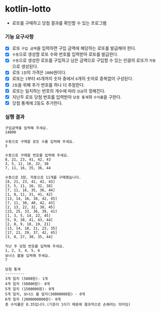 # kotlin-lotto
- 로또를 구매하고 당첨 결과를 확인할 수 있는 프로그램

### 기능 요구사항
- [x] 로또 `구입 금액`을 입력하면 구입 금액에 해당하는 로또를 발급해야 한다.
- [x] `수동`으로 생성할 로또 수와 번호를 입력받아 로또를 발급한다.
- [x] `수동`으로 생성한 로또를 구입하고 남은 금액으로 구입할 수 있는 만큼의 로또가 `자동`으로 생성된다.
- [x] 로또 `1장`의 가격은 `1000`원이다.
- [x] 로또는 `1`부터 `45`개까지 숫자 중에서 `6`개의 숫자로 중복없이 구성된다.
- [x] `2등`을 위해 추가 번호를 하나 더 추첨한다.
- [x] 로또는 일치하는 번호의 개수에 따라 `상금`이 정해진다.
- [x] 지난주 로또 당첨 번호를 입력받아 `당첨 통계`와 `수익률`을 구한다.
- [x] 당첨 통계에 2등도 추가한다.

### 실행 결과
```text
구입금액을 입력해 주세요.
14000

수동으로 구매할 로또 수를 입력해 주세요.
3

수동으로 구매할 번호를 입력해 주세요.
8, 21, 23, 41, 42, 43
3, 5, 11, 16, 32, 38
7, 11, 16, 35, 36, 44

수동으로 3장, 자동으로 11개를 구매했습니다.
[8, 21, 23, 41, 42, 43]
[3, 5, 11, 16, 32, 38]
[7, 11, 16, 35, 36, 44]
[1, 8, 11, 31, 41, 42]
[13, 14, 16, 38, 42, 45]
[7, 11, 30, 40, 42, 43]
[2, 13, 22, 32, 38, 45]
[23, 25, 33, 36, 39, 41]
[1, 3, 5, 14, 22, 45]
[5, 9, 38, 41, 43, 44]
[2, 8, 9, 18, 19, 21]
[13, 14, 18, 21, 23, 35]
[17, 21, 29, 37, 42, 45]
[3, 8, 27, 30, 35, 44]

지난 주 당첨 번호를 입력해 주세요.
1, 2, 3, 4, 5, 6
보너스 볼을 입력해 주세요.
7

당첨 통계
---------
3개 일치 (5000원)- 1개
4개 일치 (50000원)- 0개
5개 일치 (1500000원)- 0개
5개 일치, 보너스 볼 일치(30000000원) - 0개
6개 일치 (2000000000원)- 0개
총 수익률은 0.35입니다.(기준이 1이기 때문에 결과적으로 손해라는 의미임)

```